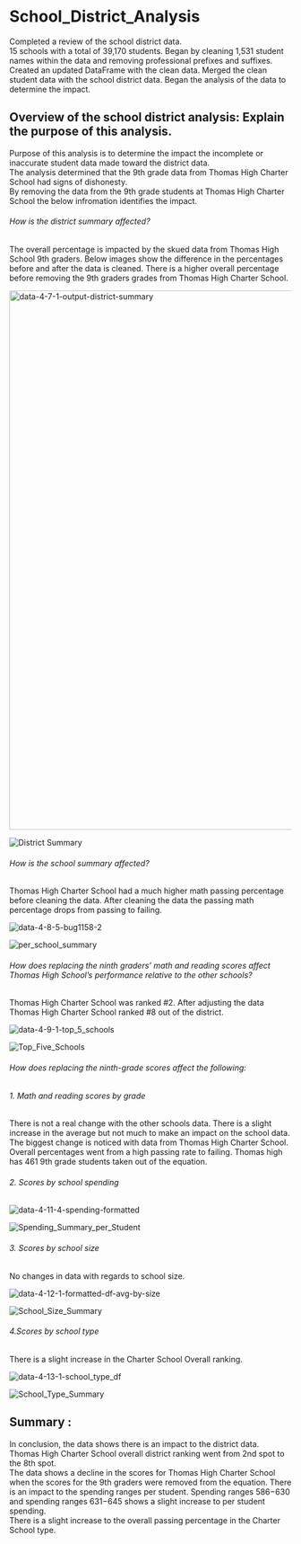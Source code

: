 # School_District_Analysis 

Completed a review of the school district data.  
15 schools with a total of 39,170 students.
Began by cleaning 1,531 student names within the data and removing professional prefixes and suffixes.  
Created an updated DataFrame with the clean data.
Merged the clean student data with the school district data.
Began the analysis of the data to determine the impact.

## Overview of the school district analysis: Explain the purpose of this analysis.
Purpose of this analysis is to determine the impact the incomplete or inaccurate student data made toward the district data.  
The analysis determined that the 9th grade data from Thomas High Charter School had signs of dishonesty.  
By removing the data from the 9th grade students at Thomas High Charter School the below infromation identifies the impact.

###### How is the district summary affected?
The overall percentage is impacted by the skued data from Thomas High School 9th graders.  Below images show the difference in the percentages before and after the data is cleaned.  There is a higher overall percentage before removing the 9th graders grades from Thomas High Charter School.  

<img width="960" alt="data-4-7-1-output-district-summary" src="https://user-images.githubusercontent.com/92495807/159088747-f7afc250-ad09-43a2-b1d0-e03de7a4c927.png">


![District Summary](https://user-images.githubusercontent.com/92495807/159089862-9e866a79-1733-4381-9fb5-8195553f607c.PNG)


###### How is the school summary affected?
Thomas High Charter School had a much higher math passing percentage before cleaning the data.  After cleaning the data the passing math percentage drops from passing to failing.

![data-4-8-5-bug1158-2](https://user-images.githubusercontent.com/92495807/159090288-7ec315f8-a3c7-422e-a0a1-c899f14ec2fd.png)


![per_school_summary](https://user-images.githubusercontent.com/92495807/159089027-cf18ff31-b204-43b7-a182-efe9e7d86dd5.PNG)


###### How does replacing the ninth graders’ math and reading scores affect Thomas High School’s performance relative to the other schools?
Thomas High Charter School was ranked #2.  After adjusting the data Thomas High Charter School ranked #8 out of the district.

![data-4-9-1-top_5_schools](https://user-images.githubusercontent.com/92495807/159091589-2748f1cc-12d8-44d9-8684-1f3af5c23f4e.png)

![Top_Five_Schools](https://user-images.githubusercontent.com/92495807/159091597-dd77a48d-3507-43b6-92af-e76be7f555eb.PNG)

###### How does replacing the ninth-grade scores affect the following:

  ###### 1. Math and reading scores by grade  
  
  There is not a real change with the other schools data.  There is a slight increase in the average but not much to make an impact on the school data.  The biggest change is noticed with data from Thomas High Charter School.  Overall percentages went from a high passing rate to failing.  Thomas high has 461 9th grade students taken out of the equation.  
  

  ###### 2. Scores by school spending
  ![data-4-11-4-spending-formatted](https://user-images.githubusercontent.com/92495807/159093796-682a882b-ad42-4334-ab32-97b9b9a05cf1.png)
  
  ![Spending_Summary_per_Student](https://user-images.githubusercontent.com/92495807/159093373-ebd6f219-f99d-4525-98f3-5f80dd773ec1.PNG)



  ###### 3. Scores by school size
  No changes in data with regards to school size.
  
  ![data-4-12-1-formatted-df-avg-by-size](https://user-images.githubusercontent.com/92495807/159093925-3efc7871-e11a-4f15-8f96-256d45433ebf.png)

  ![School_Size_Summary](https://user-images.githubusercontent.com/92495807/159074157-5c064536-f6e4-41a4-b3d3-ea6213eb3bfc.PNG)

  ###### 4.Scores by school type
There is a slight increase in the Charter School Overall ranking.
  
  ![data-4-13-1-school_type_df](https://user-images.githubusercontent.com/92495807/159094107-1fa0c207-56bc-417a-8812-befc9dbd442f.png)
  
  ![School_Type_Summary](https://user-images.githubusercontent.com/92495807/159075116-605fa7a8-12f5-4134-9742-cb1796182336.PNG)

##  Summary : 
In conclusion, the data shows there is an impact to the district data.                                    
Thomas High Charter School overall district ranking went from 2nd spot to the 8th spot.  
The data shows a decline in the scores for Thomas High Charter School when the scores for the 9th graders were removed from the equation.
There is an impact to the spending ranges per student.  Spending ranges $586-$630 and spending ranges $631-$645 shows a slight increase to per student spending.       
There is a slight increase to the overall passing percentage in the Charter School type.

